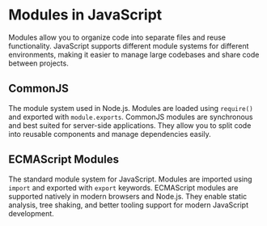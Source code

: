 # Modules in JavaScript
Modules allow you to organize code into separate files and reuse functionality. JavaScript supports different module systems for different environments, making it easier to manage large codebases and share code between projects.

## CommonJS
The module system used in Node.js. Modules are loaded using `require()` and exported with `module.exports`. CommonJS modules are synchronous and best suited for server-side applications. They allow you to split code into reusable components and manage dependencies easily.

## ECMAScript Modules
The standard module system for JavaScript. Modules are imported using `import` and exported with `export` keywords. ECMAScript modules are supported natively in modern browsers and Node.js. They enable static analysis, tree shaking, and better tooling support for modern JavaScript development.
